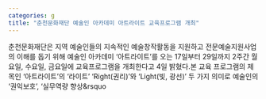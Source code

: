 ```yaml
---
categories: g
title: "춘천문화재단 예술인 아카데미 아트라이트 교육프로그램 개최"
---
```

춘천문화재단은 지역 예술인들의 지속적인 예술창작활동을 지원하고 전문예술지원사업의 이해를 돕기 위해 예술인 아카데미 &lsquo;아트라이트&rsquo;를 오는 17일부터 29일까지 2주간 월요일, 수요일, 금요일에 교육프로그램을 개최한다고 4일 밝혔다.본 교육 프로그램의 제목인 &lsquo;아트라이트&rsquo;의 &lsquo;라이트&rsquo; &lsquo;Right(권리)&rsquo;와 &lsquo;Light(빛, 광선)&rsquo; 두 가지 의미로 예술인의 &lsquo;권익보호&rsquo;, &lsquo;실무역량 향상&rsquo